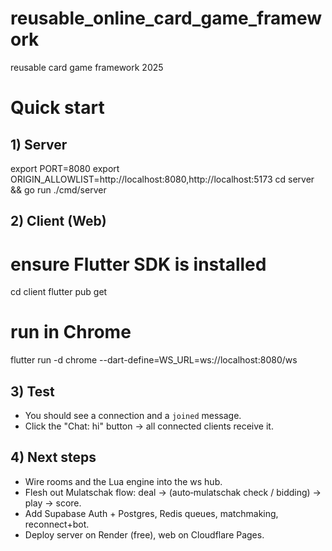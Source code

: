 # reusable_online_card_game_framework
reusable card game framework 2025

# Quick start

## 1) Server
export PORT=8080
export ORIGIN_ALLOWLIST=http://localhost:8080,http://localhost:5173
cd server && go run ./cmd/server

## 2) Client (Web)
# ensure Flutter SDK is installed
cd client
flutter pub get
# run in Chrome
flutter run -d chrome --dart-define=WS_URL=ws://localhost:8080/ws

## 3) Test
- You should see a connection and a `joined` message.
- Click the "Chat: hi" button → all connected clients receive it.

## 4) Next steps
- Wire rooms and the Lua engine into the ws hub.
- Flesh out Mulatschak flow: deal → (auto‑mulatschak check / bidding) → play → score.
- Add Supabase Auth + Postgres, Redis queues, matchmaking, reconnect+bot.
- Deploy server on Render (free), web on Cloudflare Pages.